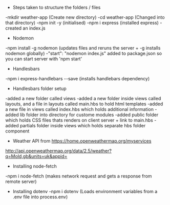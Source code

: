 * Steps taken to structure the folders / files 

-mkdir weather-app (Create new directory)
-cd weather-app (Changed into that directory)
-npm init -y (initialised)
-npm i express (installed express)
-created an index.js

* Nodemon 

-npm install -g nodemon (updates files and reruns the server + -g installs nodemon globally)
-"start": "nodemon index.js" added to package.json so you can start server with 'npm start'

* Handlesbars 

-npm i express-handlebars --save (installs handlebars dependency)

* Handlesbars folder setup 

-added a new folder called views
-added a new folder inside views called layouts, and a file in layouts called main.hbs to hold html templates
-added a new file in views called index.hbs which holds additional information
-added lib folder into directory for custome modules
-added public folder which holds CSS files thats renders on client server + link to main.hbs
-added partials folder inside views which holds separate hbs folder component

* Weather API from https://home.openweathermap.org/myservices 

http://api.openweathermap.org/data/2.5/weather?q=Mold,gb&units=uk&appid=

* Installing node-fetch

-npm i node-fetch (makes network request and gets a response from remote server)

* Installing dotenv
-npm i dotenv (Loads environment variables from a .env file into process.env)

